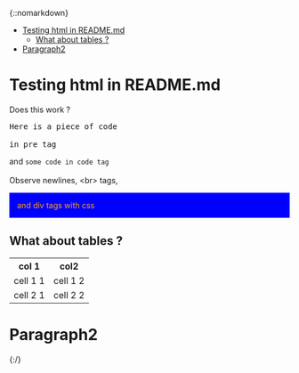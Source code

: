 {::nomarkdown}

<ul>
    <li>
        <a href="#par1">Testing html in README.md</a>
        <ul>
            <li><a href="tables">What about tables ?</a></li>
        </ul>
    </li>                                                                                             
    <li>
        <a href="#par2">Paragraph2</a>
    </li>
</ul>

<h1><a name="par1">Testing html in README.md</a></h1>

Does this work ?

<pre>
Here is a piece of code 

in pre tag
</pre>

and <code>some code in code tag</code>
<br>
<br>Observe newlines, &lt;br> tags,

<div style="color:orange; background:blue; padding:1em;">and div tags with css</div>

<h2><a name="tables">What about tables ?</a></h2>
<table>
    <tr><th>col 1</th><th>col2</th></tr>
    <tr>
        <td>cell 1 1</td>
        <td>cell 1 2</td>
    </tr>
    <tr>
        <td>cell 2 1</td>
        <td>cell 2 2</td>
    </tr>
</table>



<h1><a name="par2">Paragraph2</a></h1>




{:/}